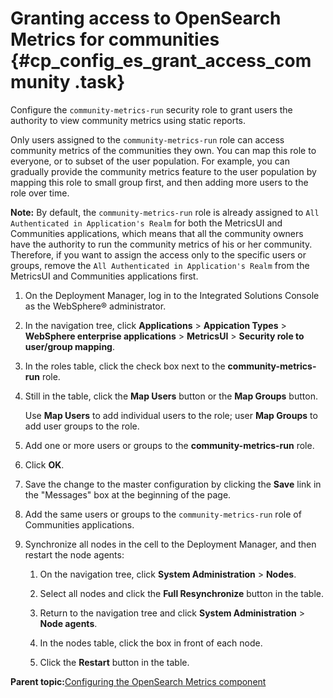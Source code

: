 # Granting access to OpenSearch Metrics for communities {#cp_config_es_grant_access_community .task}

Configure the `community-metrics-run` security role to grant users the authority to view community metrics using static reports.

Only users assigned to the `community-metrics-run` role can access community metrics of the communities they own. You can map this role to everyone, or to subset of the user population. For example, you can gradually provide the community metrics feature to the user population by mapping this role to small group first, and then adding more users to the role over time.

**Note:** By default, the `community-metrics-run` role is already assigned to `All Authenticated in Application's Realm` for both the MetricsUI and Communities applications, which means that all the community owners have the authority to run the community metrics of his or her community. Therefore, if you want to assign the access only to the specific users or groups, remove the `All Authenticated in Application's Realm` from the MetricsUI and Communities applications first.

1.  On the Deployment Manager, log in to the Integrated Solutions Console as the WebSphere® administrator.

2.  In the navigation tree, click **Applications** \> **Appication Types** \> **WebSphere enterprise applications** \> **MetricsUI** \> **Security role to user/group mapping**.

3.  In the roles table, click the check box next to the **community-metrics-run** role.

4.  Still in the table, click the **Map Users** button or the **Map Groups** button.

    Use **Map Users** to add individual users to the role; user **Map Groups** to add user groups to the role.

5.  Add one or more users or groups to the **community-metrics-run** role.

6.  Click **OK**.

7.  Save the change to the master configuration by clicking the **Save** link in the "Messages" box at the beginning of the page.

8.  Add the same users or groups to the `community-metrics-run` role of Communities applications.

9.  Synchronize all nodes in the cell to the Deployment Manager, and then restart the node agents:

    1.  On the navigation tree, click **System Administration** \> **Nodes**.

    2.  Select all nodes and click the **Full Resynchronize** button in the table.

    3.  Return to the navigation tree and click **System Administration** \> **Node agents**.

    4.  In the nodes table, click the box in front of each node.

    5.  Click the **Restart** button in the table.


**Parent topic:**[Configuring the OpenSearch Metrics component](../install/cp_config_os_intro.md)

